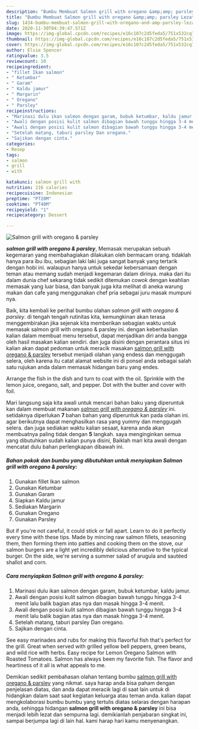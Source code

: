```yaml
---
description: "Bumbu Membuat Salmon grill with oregano &amp;amp; parsley Lezat"
title: "Bumbu Membuat Salmon grill with oregano &amp;amp; parsley Lezat"
slug: 1434-bumbu-membuat-salmon-grill-with-oregano-and-amp-parsley-lezat
date: 2020-11-30T04:39:47.571Z
image: https://img-global.cpcdn.com/recipes/e16c107c2d5feda5/751x532cq70/salmon-grill-with-oregano-parsley-foto-resep-utama.jpg
thumbnail: https://img-global.cpcdn.com/recipes/e16c107c2d5feda5/751x532cq70/salmon-grill-with-oregano-parsley-foto-resep-utama.jpg
cover: https://img-global.cpcdn.com/recipes/e16c107c2d5feda5/751x532cq70/salmon-grill-with-oregano-parsley-foto-resep-utama.jpg
author: Elsie Spencer
ratingvalue: 3.5
reviewcount: 10
recipeingredient:
- "fillet Ikan salmon"
- " Ketumbar"
- " Garam"
- " Kaldu jamur"
- " Margarin"
- " Oregano"
- " Parsley"
recipeinstructions:
- "Marinasi dulu ikan salmon dengan garam, bubuk ketumbar, kaldu jamur."
- "Awali dengan posisi kulit salmon dibagian bawah tunggu hingga 3-4 menit lalu balik bagian atas nya dan masak hingga 3-4 menit."
- "Awali dengan posisi kulit salmon dibagian bawah tunggu hingga 3-4 menit lalu balik bagian atas nya dan masak hingga 3-4 menit."
- "Setelah matang, taburi parsley Dan oregano."
- "Sajikan dengan cinta."
categories:
- Resep
tags:
- salmon
- grill
- with

katakunci: salmon grill with 
nutrition: 216 calories
recipecuisine: Indonesian
preptime: "PT20M"
cooktime: "PT40M"
recipeyield: "1"
recipecategory: Dessert

---
```



![Salmon grill with oregano &amp; parsley](https://img-global.cpcdn.com/recipes/e16c107c2d5feda5/751x532cq70/salmon-grill-with-oregano-parsley-foto-resep-utama.jpg)

<b><i>salmon grill with oregano &amp; parsley</i></b>, Memasak merupakan sebuah kegemaran yang membahagiakan dilakukan oleh bermacam orang. tidaklah hanya para ibu ibu, sebagian laki laki juga sangat banyak yang tertarik dengan hobi ini. walaupun hanya untuk sekedar kebersamaan dengan teman atau memang sudah menjadi kegemaran dalam dirinya. maka dari itu dalam dunia chef sekarang tidak sedikit ditemukan cowok dengan keahlian memasak yang luar biasa, dan banyak juga kita melihat di aneka warung makan dan cafe yang menggunakan chef pria sebagai juru masak mumpuni nya.

Baik, kita kembali ke perihal bumbu olahan <i>salmon grill with oregano &amp; parsley</i>. di tengah tengah rutinitas kita, kemungkinan akan terasa menggembirakan jika sejenak kita memberikan sebagian waktu untuk memasak salmon grill with oregano &amp; parsley ini. dengan keberhasilan kalian dalam membuat menu tersebut, dapat menjadikan diri anda bangga oleh hasil masakan kalian sendiri. dan juga disini dengan perantara situs ini kalian akan dapat pedoman untuk meracik masakan <u>salmon grill with oregano &amp; parsley</u> tersebut menjadi olahan yang endess dan menggugah selera, oleh karena itu catat alamat website ini di ponsel anda sebagai salah satu rujukan anda dalam memasak hidangan baru yang endes.

Arrange the fish in the dish and turn to coat with the oil. Sprinkle with the lemon juice, oregano, salt, and pepper. Dot with the butter and cover with foil.


Mari langsung saja kita awali untuk mencari bahan baku yang diperuntuk kan dalam membuat makanan <u><i>salmon grill with oregano &amp; parsley</i></u> ini. setidaknya diperlukan <b>7</b> bahan bahan yang diperuntuk kan pada olahan ini. agar berikutnya dapat menghasilkan rasa yang yummy dan menggugah selera. dan juga sediakan waktu kalian sesaat, karena anda akan membuatnya paling tidak dengan <b>5</b> langkah. saya menginginkan semua yang dibutuhkan sudah kalian punya disini, Baiklah mari kita awali dengan mencatat dulu bahan perlengkapan dibawah ini.

<!--inarticleads1-->

##### Bahan pokok dan bumbu yang dibutuhkan untuk menyiapkan Salmon grill with oregano &amp; parsley:

1. Gunakan fillet Ikan salmon
1. Gunakan  Ketumbar
1. Gunakan  Garam
1. Siapkan  Kaldu jamur
1. Sediakan  Margarin
1. Gunakan  Oregano
1. Gunakan  Parsley


But if you&#39;re not careful, it could stick or fall apart. Learn to do it perfectly every time with these tips. Made by mincing raw salmon fillets, seasoning them, then forming them into patties and cooking them on the stove, our salmon burgers are a light yet incredibly delicious alternative to the typical burger. On the side, we&#39;re serving a summer salad of arugula and sautéed shallot and corn. 

<!--inarticleads2-->

##### Cara menyiapkan Salmon grill with oregano &amp; parsley:

1. Marinasi dulu ikan salmon dengan garam, bubuk ketumbar, kaldu jamur.
1. Awali dengan posisi kulit salmon dibagian bawah tunggu hingga 3-4 menit lalu balik bagian atas nya dan masak hingga 3-4 menit.
1. Awali dengan posisi kulit salmon dibagian bawah tunggu hingga 3-4 menit lalu balik bagian atas nya dan masak hingga 3-4 menit.
1. Setelah matang, taburi parsley Dan oregano.
1. Sajikan dengan cinta.


See easy marinades and rubs for making this flavorful fish that&#39;s perfect for the grill. Great when served with grilled yellow bell peppers, green beans, and wild rice with herbs. Easy recipe for Lemon Oregano Salmon with Roasted Tomatoes. Salmon has always been my favorite fish. The flavor and heartiness of it all is what appeals to me. 

Demikian sedikit pembahasan olahan tentang bumbu <u>salmon grill with oregano &amp; parsley</u> yang nikmat. saya harap anda bisa paham dengan penjelasan diatas, dan anda dapat meracik lagi di saat lain untuk di hidangkan dalam saat saat kegiatan keluarga atau teman anda. kalian dapat mengkolaborasi bumbu bumbu yang tertulis diatas selaras dengan harapan anda, sehingga hidangan <b>salmon grill with oregano &amp; parsley</b> ini bisa menjadi lebih lezat dan sempurna lagi. demikianlah penjabaran singkat ini, sampai berjumpa lagi di lain hal. kami harap hari kamu menyenangkan.
